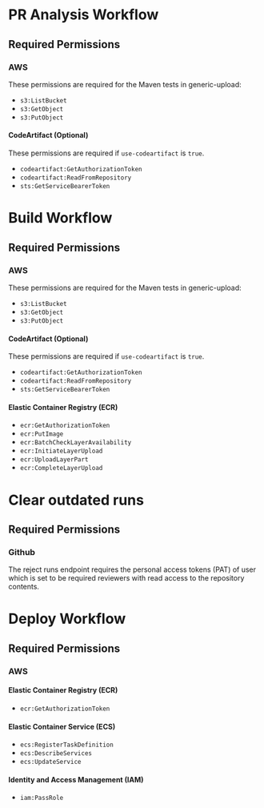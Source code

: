 # PR Analysis Workflow

## Required Permissions

### AWS

These permissions are required for the Maven tests in generic-upload:

- `s3:ListBucket`
- `s3:GetObject`
- `s3:PutObject`

#### CodeArtifact (Optional)

These permissions are required if `use-codeartifact` is `true`.

- `codeartifact:GetAuthorizationToken`
- `codeartifact:ReadFromRepository`
- `sts:GetServiceBearerToken`

# Build Workflow

## Required Permissions

### AWS

These permissions are required for the Maven tests in generic-upload:

- `s3:ListBucket`
- `s3:GetObject`
- `s3:PutObject`

#### CodeArtifact (Optional)

These permissions are required if `use-codeartifact` is `true`.

- `codeartifact:GetAuthorizationToken`
- `codeartifact:ReadFromRepository`
- `sts:GetServiceBearerToken`

#### Elastic Container Registry (ECR)

- `ecr:GetAuthorizationToken`
- `ecr:PutImage`
- `ecr:BatchCheckLayerAvailability`
- `ecr:InitiateLayerUpload`
- `ecr:UploadLayerPart`
- `ecr:CompleteLayerUpload`

# Clear outdated runs

## Required Permissions

### Github

The reject runs endpoint requires the personal access tokens (PAT) of user which is set to be required reviewers with read access to the repository contents.

# Deploy Workflow

## Required Permissions

### AWS

#### Elastic Container Registry (ECR)

- `ecr:GetAuthorizationToken`

#### Elastic Container Service (ECS)

- `ecs:RegisterTaskDefinition`
- `ecs:DescribeServices`
- `ecs:UpdateService`

#### Identity and Access Management (IAM)

- `iam:PassRole`

